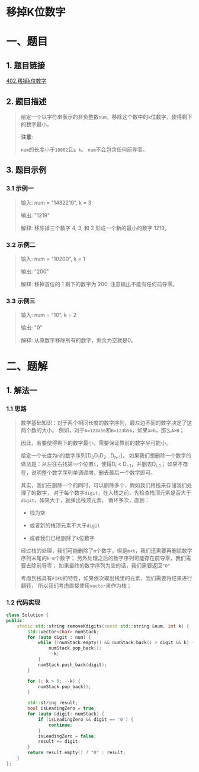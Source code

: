 移掉K位数字
=====

# 一、题目

## 1. 题目链接

[402.移掉k位数字](https://leetcode-cn.com/problems/remove-k-digits/)

## 2. 题目描述

> 给定一个以字符串表示的非负整数`num`，移除这个数中的`k`位数字，使得剩下的数字最小。
> 
> **注意**:
> 
> `num`的长度小于`10002`且`≥ k`。
> `num`不会包含任何前导零。

## 3. 题目示例

### 3.1 示例一

> 输入: num = "1432219", k = 3
>
> 输出: "1219"
>
> 解释: 移除掉三个数字 4, 3, 和 2 形成一个新的最小的数字 1219。

### 3.2 示例二

> 输入: num = "10200", k = 1
>
> 输出: "200"
>
> 解释: 移掉首位的 1 剩下的数字为 200. 注意输出不能有任何前导零。

### 3.3 示例三

> 输入: num = "10", k = 2
>
> 输出: "0"
> 
> 解释: 从原数字移除所有的数字，剩余为空就是0。

# 二、题解

## 1. 解法一

### 1.1 思路

> 数学基础知识：对于两个相同长度的数字序列，最左边不同的数字决定了这两个数的大小。
> 例如，对于`A=123a56`和`B=123b56`，如果`a>b`，那么`A>B`；
>
> 因此，若要使得剩下的数字最小，需要保证靠前的数字尽可能小。
>
> 给定一个长度为`n`的数字序列[D<sub>0</sub>D<sub>1</sub>D<sub>2</sub>...D<sub>n-1</sub>]，
> 如果我们想删除一个数字的做法是：从左往右找第一个位置`i`，使得D<sub>i</sub> < D<sub>i-1</sub>，并删去D<sub>i-1</sub>；
> 如果不存在，说明整个数字序列单调递增，删去最后一个数字即可。
>
> 其实，我们在删除一个的同时，可以删除多个，假如我们用栈来存储我们处理了的数字，
> 对于每个数字`digit`，在入栈之前，先检查栈顶元素是否大于`digit`，如果大于，就弹出栈顶元素，
> 循环多次，直到：
>
> - 栈为空
>
> - 或者新的栈顶元素不大于`digit`
>
> - 或者我们已经删除了`k`位数字
>
> 经过栈的处理，我们可能删除了`m`个数字，但是`m<k`，我们还需要再删除数字序列末尾的`k-m`个数字；
> 另外处理之后的数字序列可能存在前导零，我们需要去除前导零；
> 如果最终的数字序列为空的话，我们需要返回`"0"`
>
> 考虑到栈具有`FIFO`的特性，如果依次取出栈里的元素，我们需要将结果进行翻转，
> 所以我们考虑直接使用`vector`来作为栈；

### 1.2 代码实现

```c++
class Solution {
public:
    static std::string removeKdigits(const std::string &num, int k) {
        std::vector<char> numStack;
        for (auto digit : num) {
            while (!numStack.empty() && numStack.back() > digit && k) {
                numStack.pop_back();
                --k;
            }
            numStack.push_back(digit);
        }

        for (; k > 0; --k) {
            numStack.pop_back();
        }

        std::string result;
        bool isLeadingZero = true;
        for (auto &digit: numStack) {
            if (isLeadingZero && digit == '0') {
                continue;
            }
            isLeadingZero = false;
            result += digit;
        }
        return result.empty() ? "0" : result;
    }
};
```